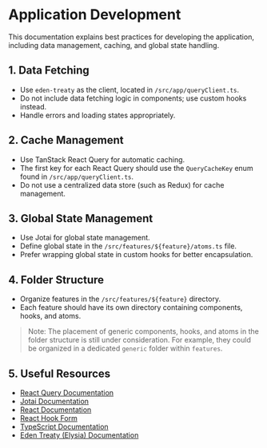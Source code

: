 # Application Development

This documentation explains best practices for developing the application, including data management, caching, and global state handling.

## 1. Data Fetching

- Use `eden-treaty` as the client, located in `/src/app/queryClient.ts`.
- Do not include data fetching logic in components; use custom hooks instead.
- Handle errors and loading states appropriately.

## 2. Cache Management

- Use TanStack React Query for automatic caching.
- The first key for each React Query should use the `QueryCacheKey` enum found in `/src/app/queryClient.ts`.
- Do not use a centralized data store (such as Redux) for cache management.

## 3. Global State Management

- Use Jotai for global state management.
- Define global state in the `/src/features/${feature}/atoms.ts` file.
- Prefer wrapping global state in custom hooks for better encapsulation.

## 4. Folder Structure

- Organize features in the `/src/features/${feature}` directory.
- Each feature should have its own directory containing components, hooks, and atoms.

> Note: The placement of generic components, hooks, and atoms in the folder structure is still under consideration. For example, they could be organized in a dedicated `generic` folder within `features`.

## 5. Useful Resources

- [React Query Documentation](https://tanstack.com/query/latest)
- [Jotai Documentation](https://jotai.org/docs/introduction)
- [React Documentation](https://react.dev/)
- [React Hook Form](https://react-hook-form.com/get-started)
- [TypeScript Documentation](https://www.typescriptlang.org/docs/)
- [Eden Treaty (Elysia) Documentation](https://elysiajs.com/eden/treaty/overview.html)
